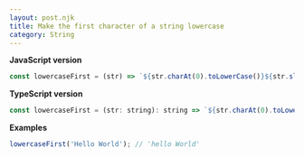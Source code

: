 ```yaml
---
layout: post.njk
title: Make the first character of a string lowercase
category: String
---
```


**JavaScript version**

```js
const lowercaseFirst = (str) => `${str.charAt(0).toLowerCase()}${str.slice(1)}`;
```

**TypeScript version**

```js
const lowercaseFirst = (str: string): string => `${str.charAt(0).toLowerCase()}${str.slice(1)}`;
```

**Examples**

```js
lowercaseFirst('Hello World'); // 'hello World'
```
